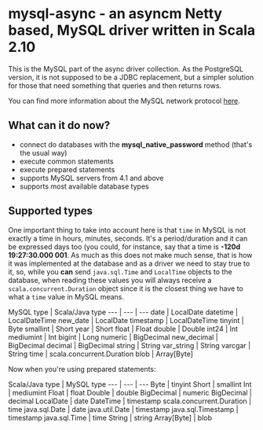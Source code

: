 # mysql-async - an asyncm Netty based, MySQL driver written in Scala 2.10

This is the MySQL part of the async driver collection. As the PostgreSQL version, it is not supposed to be a JDBC
replacement, but a simpler solution for those that need something that queries and then returns rows.

You can find more information about the MySQL network protocol [here](http://dev.mysql.com/doc/internals/en/client-server-protocol.html).

## What can it do now?

* connect do databases with the **mysql_native_password** method (that's the usual way)
* execute common statements
* execute prepared statements
* supports MySQL servers from 4.1 and above
* supports most available database types

## Supported types

One important thing to take into account here is that `time` in MySQL is not exactly a time in hours, minutes, seconds.
It's a period/duration and it can be expressed days too (you could, for instance, say that a time is
__-120d 19:27:30.000 001__. As much as this does not make much sense, that is how it was implemented at the database
and as a driver we need to stay true to it, so, while you **can** send `java.sql.Time` and `LocalTime` objects to the
database, when reading these values you will always receive a `scala.concurrent.Duration` object since it is the closest
thing we have to what a `time` value in MySQL means.

MySQL type | Scala/Java type
--- | --- | ---
date | LocalDate
datetime | LocalDateTime
new_date | LocalDate
timestamp | LocalDateTime
tinyint | Byte
smallint | Short
year | Short
float | Float
double | Double
int24 | Int
mediumint | Int
bigint | Long
numeric | BigDecimal
new_decimal | BigDecimal
decimal | BigDecimal
string | String
var_string | String
varcgar | String
time | scala.concurrent.Duration
blob | Array[Byte]

Now when you're using prepared statements:

Scala/Java type | MySQL type
--- | --- | ---
Byte | tinyint
Short | smallint
Int | mediumint
Float | float
Double | double
BigDecimal | numeric
BigDecimal | decimal
LocalDate | date
DateTime | timestamp
scala.concurrent.Duration | time
java.sql.Date | date
java.util.Date | timestamp
java.sql.Timestamp | timestamp
java.sql.Time | time
String | string
Array[Byte] | blob